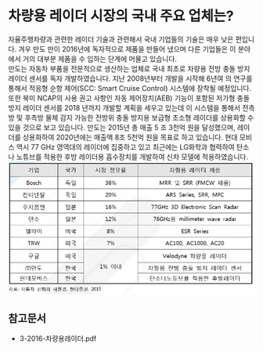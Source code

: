 # 차량용 레이더 시장의 국내 주요 업체는?
 자율주행차량과 관련한 레이더 기술과 관련해서 국내 기업들의 기술은 매우 낮은 편입니다. 
 겨우 만도 만이 2016년에 독자적으로 제품을 만들어 냈으며 다른 기업들은 이 분야에서 거의 대부분 제품을 수 입하는 단계에 머물고 있습니다.  
 만도는 자동차 부품을 전문적으로 생산하는 업체로 국내 최초로 차량용 전방 충돌 방지 레이더 센서를 독자 개발하였습니다. 
 지난 2008년부터 개발을 시작해 6년여 의 연구를 통해서 적응형 순항 제어(SCC: Smart Cruise Control) 시스템에 장착될 예정입니다. 
 또한 북미 NCAP의 사용 권고 사항인 자동 제어장치(AEB) 기능이 포함된 저가형 충돌 방지 레이더 센서를 2018 년까지 개발할 계획을 세우고 있는데 이 시스템을 통해서 전측방 및 후측방 물체 감지 가능한 전방위 충돌 방지용 보급형 초소형 레이더를 상용화할 수 있을 것으로 보고 있습니다. 
 만도는 2015년 총 매출 5 조 3천억 원을 달성했으며, 레이더를 상용화하여 2020년에는 매출액 8조 5천억 원을 목표로 하고 있습니다.
 현대 모비스 역시 77 GHz 영역대의 레이더에 집중하고 있고 최근에는 LG화학과 협력하여 탄소나 노튜브를 적용한 후방 레이더용 흡수장치를 개발하여 신차 모델에 적용하였습니다. 
 ![ 세계 및 국내 차량용 레이더 개발 업체 및 제품 현황 ](./images/차량용_레이더_Q13_1_2.PNG) 
## 참고문서 
- 3-2016-차량용레이더.pdf